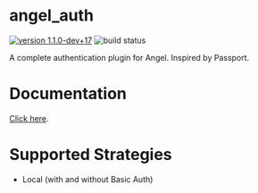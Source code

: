 # angel_auth

[![version 1.1.0-dev+17](https://img.shields.io/badge/version-1.1.0--dev+17-red.svg)](https://pub.dartlang.org/packages/angel_auth)
![build status](https://travis-ci.org/angel-dart/auth.svg?branch=master)

A complete authentication plugin for Angel. Inspired by Passport.

# Documentation
[Click here](https://github.com/angel-dart/auth/wiki).

# Supported Strategies
* Local (with and without Basic Auth)
